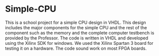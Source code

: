 # Simple-CPU
This is a school project for a simple CPU design in VHDL. This design includes the major components for the simple CPU and the rest of the component such as the memory and the complete computer testbench is provided by the Professor.
The code is written in VHDL and developed using the Xilinx SDK for windows. We used the Xilinx Spartan 3 board for testing it on a hardware. The code sound work on most FPGA boards.
